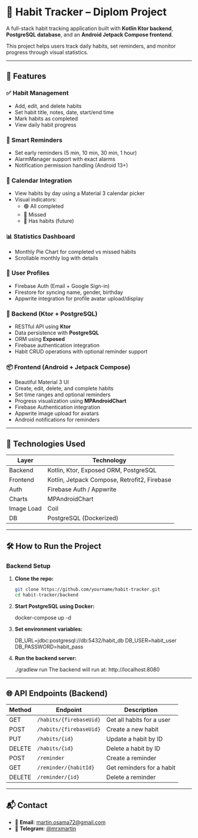# 🧠 Habit Tracker – Diplom Project

A full-stack habit tracking application built with **Kotlin Ktor backend**, **PostgreSQL database**, and an **Android Jetpack Compose frontend**.

This project helps users track daily habits, set reminders, and monitor progress through visual statistics.

---

## 🧩 Features

### ✅ Habit Management
- Add, edit, and delete habits
- Set habit title, notes, date, start/end time
- Mark habits as completed
- View daily habit progress

### 🔔 Smart Reminders
- Set early reminders (5 min, 10 min, 30 min, 1 hour)
- AlarmManager support with exact alarms
- Notification permission handling (Android 13+)

### 📅 Calendar Integration
- View habits by day using a Material 3 calendar picker
- Visual indicators:
   - 🟢 All completed
   - 🔴 Missed
   - 🔵 Has habits (future)

### 📊 Statistics Dashboard
- Monthly Pie Chart for completed vs missed habits
- Scrollable monthly log with details

### 👤 User Profiles
- Firebase Auth (Email + Google Sign-in)
- Firestore for syncing name, gender, birthday
- Appwrite integration for profile avatar upload/display

### 🔧 Backend (Ktor + PostgreSQL)
- RESTful API using **Ktor**
- Data persistence with **PostgreSQL**
- ORM using **Exposed**
- Firebase authentication integration
- Habit CRUD operations with optional reminder support

### 📦 Frontend (Android + Jetpack Compose)
- Beautiful Material 3 UI
- Create, edit, delete, and complete habits
- Set time ranges and optional reminders
- Progress visualization using **MPAndroidChart**
- Firebase Authentication integration
- Appwrite image upload for avatars
- Android notifications for reminders

---

## 🔧 Technologies Used

| Layer       | Technology                     |
|------------|--------------------------------|
| Backend    | Kotlin, Ktor, Exposed ORM, PostgreSQL |
| Frontend   | Kotlin, Jetpack Compose, Retrofit2, Firebase |
| Auth       | Firebase Auth / Appwrite       |
| Charts     | MPAndroidChart                 |
| Image Load | Coil                           |
| DB         | PostgreSQL (Dockerized)        |

---

## 🛠️ How to Run the Project

### Backend Setup

1. **Clone the repo:**
   ```bash
   git clone https://github.com/yourname/habit-tracker.git 
   cd habit-tracker/backend
   
2. **Start PostgreSQL using Docker:**
   
   docker-compose up -d

3. **Set environment variables:**
   
   DB_URL=jdbc:postgresql://db:5432/habit_db
   DB_USER=habit_user
   DB_PASSWORD=habit_pass

4. **Run the backend server:**
   
   ./gradlew run
   The backend will run at: http://localhost:8080

---

## 🌐 API Endpoints (Backend)

| Method | Endpoint              | Description                      |
|--------|-----------------------|----------------------------------|
| GET    | `/habits/{firebaseUid}` | Get all habits for a user      |
| POST   | `/habits/{firebaseUid}` | Create a new habit             |
| PUT    | `/habits/{id}`          | Update a habit by ID           |
| DELETE | `/habits/{id}`          | Delete a habit by ID           |
| POST   | `/reminder`             | Create a reminder              |
| GET    | `/reminder/{habitId}`   | Get reminders for a habit      |
| DELETE | `/reminder/{id}`        | Delete a reminder              |

---

## 📬 Contact
- 📧 **Email**: [martin.osama72@gmail.com](mailto:martin.osama72@gmail.com)
- 💬 **Telegram**: [@mrxmartin](https://t.me/mrxmartin)
